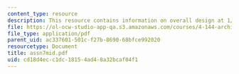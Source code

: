 ```yaml
---
content_type: resource
description: This resource contains information on overall design at 1/16" scale.
file: https://ol-ocw-studio-app-qa.s3.amazonaws.com/courses/4-144-architectural-design-level-ii-new-orleans-studio-spring-2006/cd18d4ecc1dc18154ad48a32bcaf04f1_assn7mid.pdf
file_type: application/pdf
parent_uid: ac337601-501c-f27b-8690-68bfce992020
resourcetype: Document
title: assn7mid.pdf
uid: cd18d4ec-c1dc-1815-4ad4-8a32bcaf04f1
---
```

